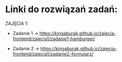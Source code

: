 # Linki do rozwiązań zadań:

ZAJĘCIA 1:

- Zadanie 1 -> https://kingaburak.github.io/zajecia-frontend/zajecia1/zadanie1-hamburger/

- Zadanie 2 -> https://kingaburak.github.io/zajecia-frontend/zajecia1/zadanie2-formularz/
